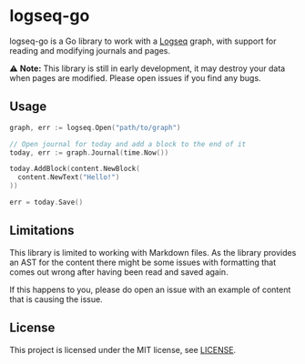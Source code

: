 # logseq-go

logseq-go is a Go library to work with a [Logseq](https://logseq.com) graph,
with support for reading and modifying journals and pages.

⚠️ **Note:** This library is still in early development, it may destroy your data
when pages are modified. Please open issues if you find any bugs.

## Usage

```go
graph, err := logseq.Open("path/to/graph")

// Open journal for today and add a block to the end of it
today, err := graph.Journal(time.Now())

today.AddBlock(content.NewBlock(
  content.NewText("Hello!")
))

err = today.Save()
```

## Limitations

This library is limited to working with Markdown files. As the library provides
an AST for the content there might be some issues with formatting that comes
out wrong after having been read and saved again.

If this happens to you, please do open an issue with an example of content
that is causing the issue.

## License

This project is licensed under the MIT license, see [LICENSE](LICENSE).